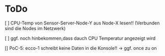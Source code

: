 # ToDo

[ ] CPU-Temp von Sensor-Server-Node-Y aus Node-X lesen!! (Verbunden sind die Nodes im Netzwerk)

[ ] ggf. noch hinbekommen,dass dauch CPU Temperatur angezeigt wird

[] PoC-5: ecco-1 schreibt keine Daten in die Konsole!! -> ggf. once zu on
